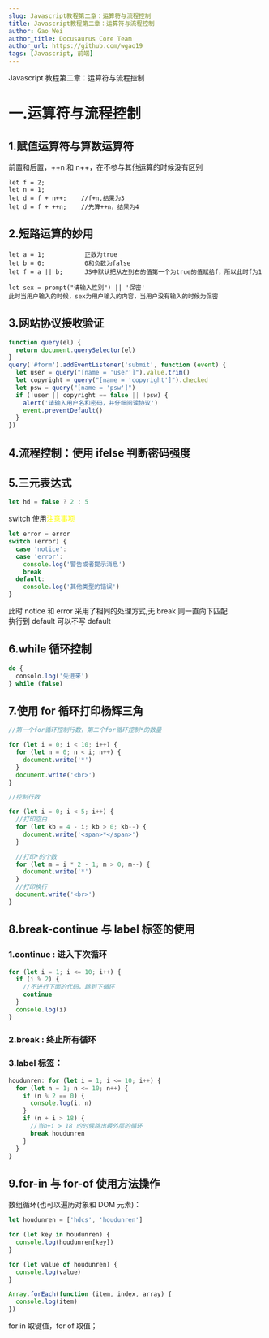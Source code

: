 ```yaml
---
slug: Javascript教程第二章：运算符与流程控制
title: Javascript教程第二章：运算符与流程控制
author: Gao Wei
author_title: Docusaurus Core Team
author_url: https://github.com/wgao19
tags: [Javascript, 前端]
---
```


Javascript 教程第二章：运算符与流程控制

<!--truncate-->

# 一.运算符与流程控制

## 1.赋值运算符与算数运算符

前置和后置，++n 和 n++，在不参与其他运算的时候没有区别

```
let f = 2;
let n = 1;
let d = f + n++;    //f+n,结果为3
let d = f + ++n;    //先算++n，结果为4
```

## 2.短路运算的妙用

```
let a = 1;           正数为true
let b = 0;           0和负数为false
let f = a || b;      JS中默认把从左到右的值第一个为true的值赋给f，所以此时f为1

let sex = prompt("请输入性别") || '保密'
此时当用户输入的时候，sex为用户输入的内容，当用户没有输入的时候为保密
```

## 3.网站协议接收验证

```js
function query(el) {
  return document.querySelector(el)
}
query('#form').addEventListener('submit', function (event) {
  let user = query("[name = 'user']").value.trim()
  let copyright = query("[name = 'copyright']").checked
  let psw = query("[name = 'psw']")
  if (!user || copyright == false || !psw) {
    alert('请输入用户名和密码，并仔细阅读协议')
    event.preventDefault()
  }
})
```

## 4.流程控制：使用 ifelse 判断密码强度

## 5.三元表达式

```js
let hd = false ? 2 : 5
```

switch 使用<font color="yellow">注意事项</font>

```js
let error = error
switch (error) {
  case 'notice':
  case 'error':
    console.log('警告或者提示消息')
    break
  default:
    console.log('其他类型的错误')
}
```

此时 notice 和 error 采用了相同的处理方式,无 break 则一直向下匹配  
执行到 default 可以不写 default

## 6.while 循环控制

```js
do {
  consolo.log('先进来')
} while (false)
```

## 7.使用 for 循环打印杨辉三角

```js
//第一个for循环控制行数，第二个for循环控制*的数量

for (let i = 0; i < 10; i++) {
  for (let n = 0; n < i; n++) {
    document.write('*')
  }
  document.write('<br>')
}
```

```js
//控制行数

for (let i = 0; i < 5; i++) {
  //打印空白
  for (let kb = 4 - i; kb > 0; kb--) {
    document.write('<span>*</span>')
  }

  //打印*的个数
  for (let m = i * 2 - 1; m > 0; m--) {
    document.write('*')
  }
  //打印换行
  document.write('<br>')
}
```

## 8.break-continue 与 label 标签的使用

### 1.continue : 进入下次循环

```js
for (let i = 1; i <= 10; i++) {
  if (i % 2) {
    //不进行下面的代码，跳到下循环
    continue
  }
  console.log(i)
}
```

### 2.break : 终止所有循环

### 3.label 标签：

```js
houdunren: for (let i = 1; i <= 10; i++) {
  for (let n = 1; n <= 10; n++) {
    if (n % 2 == 0) {
      console.log(i, n)
    }
    if (n + i > 18) {
      //当n+i > 18 的时候跳出最外层的循环
      break houdunren
    }
  }
}
```

## 9.for-in 与 for-of 使用方法操作

数组循环(也可以遍历对象和 DOM 元素)：

```js
let houdunren = ['hdcs', 'houdunren']

for (let key in houdunren) {
  console.log(houdunren[key])
}

for (let value of houdunren) {
  console.log(value)
}

Array.forEach(function (item, index, array) {
  console.log(item)
})
```

for in 取键值，for of 取值；
